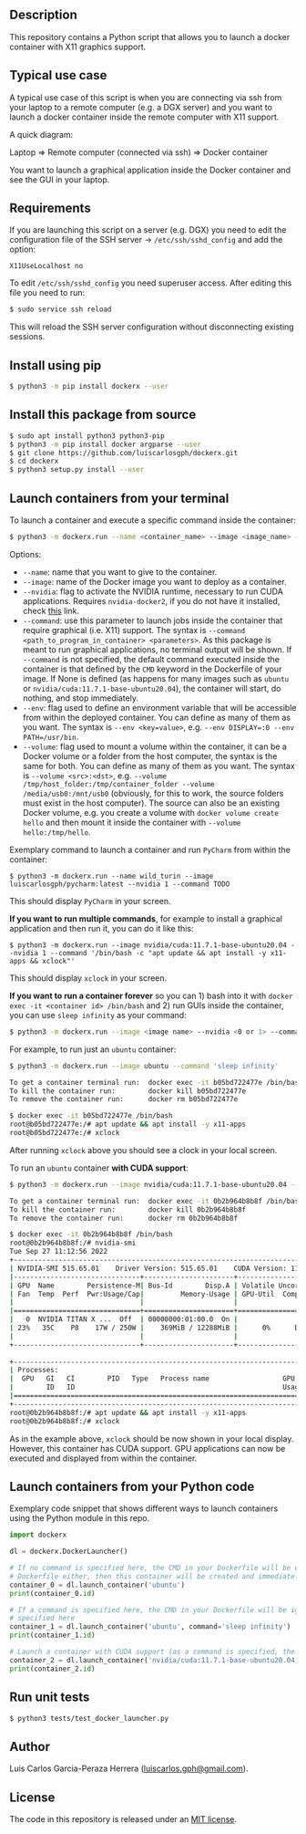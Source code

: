 Description
-----------
This repository contains a Python script that allows you to launch a docker 
container with X11 graphics support. 

Typical use case
----------------
A typical use case of this script is when you are connecting via ssh from your 
laptop to a remote computer (e.g. a DGX server) and you want to launch a docker 
container inside the remote computer with X11 support. 

A quick diagram:

Laptop => Remote computer (connected via ssh) => Docker container 

You want to launch a graphical application inside the Docker container and see the GUI in your laptop.
   
Requirements
------------
If you are launching this script on a server (e.g. DGX) you need to edit the 
configuration file of the SSH server -> ```/etc/ssh/sshd_config``` and
add the option:

``` X11UseLocalhost no ```

To edit ```/etc/ssh/sshd_config``` you need superuser access. After editing 
this file you need to run:

```bash
$ sudo service ssh reload
```

This will reload the SSH server configuration without disconnecting existing 
sessions. 

Install using pip
-----------------
```bash
$ python3 -m pip install dockerx --user
```

Install this package from source
--------------------------------
```bash
$ sudo apt install python3 python3-pip
$ python3 -m pip install docker argparse --user
$ git clone https://github.com/luiscarlosgph/dockerx.git
$ cd dockerx
$ python3 setup.py install --user
```

Launch containers from your terminal
------------------------------------
To launch a container and execute a specific command inside the container:
```bash
$ python3 -m dockerx.run --name <container_name> --image <image_name> --nvidia <0_or_1> --command <command> --env <key=value> --volume <src>:<dst>
```
Options:
   * `--name`: name that you want to give to the container.
   * `--image`: name of the Docker image you want to deploy as a container.
   * `--nvidia`: flag to activate the NVIDIA runtime, necessary to run CUDA applications. Requires `nvidia-docker2`, if you do not have it installed, check [this](https://github.com/luiscarlosgph/how-to/tree/main/docker) link.
   * `--command`: use this parameter to launch jobs inside the 
container that require graphical (i.e. X11) support. The syntax is `--command <path_to_program_in_container> <parameters>`. As this package is meant to run graphical applications, no terminal output will be shown. If ```--command``` is not specified, the default command executed inside the container is that 
defined by the `CMD` keyword in the Dockerfile of your image. If None is defined (as happens for 
many images such as ```ubuntu``` or ```nvidia/cuda:11.7.1-base-ubuntu20.04```), the container will start, 
do nothing, and stop immediately. 
   * `--env`: flag used to define an environment variable that will be accessible from within the deployed container. You can define as many of them as you want. The syntax is `--env <key=value>`, e.g. `--env DISPLAY=:0 --env PATH=/usr/bin`.
   * `--volume`: flag used to mount a volume within the container, it can be a Docker volume or a folder from the host computer, the syntax is the same for both. You can define as many of them as you want. The syntax is `--volume <src>:<dst>`, e.g. `--volume /tmp/host_folder:/tmp/container_folder --volume /media/usb0:/mnt/usb0` (obviously, for this to work, the source folders must exist in the host computer). The source can also be an existing Docker volume, e.g. you create a volume with `docker volume create hello` and then mount it inside the container with `--volume hello:/tmp/hello`.

Exemplary command to launch a container and run `PyCharm` from within the container:
```
$ python3 -m dockerx.run --name wild_turin --image luiscarlosgph/pycharm:latest --nvidia 1 --command TODO
```
This should display ```PyCharm``` in your screen.

**If you want to run multiple commands**, for example to install a graphical application and then run it, you can do it like this:
```
$ python3 -m dockerx.run --image nvidia/cuda:11.7.1-base-ubuntu20.04 --nvidia 1 --command '/bin/bash -c "apt update && apt install -y x11-apps && xclock"'
```
This should display ```xclock``` in your screen.

**If you want to run a container forever** so you can 1) bash into it with ```docker exec -it <container id> /bin/bash```
and 2) run GUIs inside the container, you can use `sleep infinity` as your command:
```bash
$ python3 -m dockerx.run --image <image name> --nvidia <0 or 1> --command 'sleep infinity'
```

For example, to run just an ```ubuntu``` container:
```bash
$ python3 -m dockerx.run --image ubuntu --command 'sleep infinity'

To get a container terminal run:  docker exec -it b05bd722477e /bin/bash
To kill the container run:        docker kill b05bd722477e
To remove the container run:      docker rm b05bd722477e

$ docker exec -it b05bd722477e /bin/bash
root@b05bd722477e:/# apt update && apt install -y x11-apps
root@b05bd722477e:/# xclock
```
After running ```xclock``` above you should see a clock in your local screen.

To run an ```ubuntu``` container **with CUDA support**:

```bash
$ python3 -m dockerx.run --image nvidia/cuda:11.7.1-base-ubuntu20.04 --nvidia 1 --command 'sleep infinity'

To get a container terminal run:  docker exec -it 0b2b964b8b8f /bin/bash
To kill the container run:        docker kill 0b2b964b8b8f
To remove the container run:      docker rm 0b2b964b8b8f

$ docker exec -it 0b2b964b8b8f /bin/bash
root@0b2b964b8b8f:/# nvidia-smi
Tue Sep 27 11:12:56 2022
+-----------------------------------------------------------------------------+
| NVIDIA-SMI 515.65.01    Driver Version: 515.65.01    CUDA Version: 11.7     |
|-------------------------------+----------------------+----------------------+
| GPU  Name        Persistence-M| Bus-Id        Disp.A | Volatile Uncorr. ECC |
| Fan  Temp  Perf  Pwr:Usage/Cap|         Memory-Usage | GPU-Util  Compute M. |
|                               |                      |               MIG M. |
|===============================+======================+======================|
|   0  NVIDIA TITAN X ...  Off  | 00000000:01:00.0  On |                  N/A |
| 23%   35C    P8    17W / 250W |    369MiB / 12288MiB |      0%      Default |
|                               |                      |                  N/A |
+-------------------------------+----------------------+----------------------+
                                                                               
+-----------------------------------------------------------------------------+
| Processes:                                                                  |
|  GPU   GI   CI        PID   Type   Process name                  GPU Memory |
|        ID   ID                                                   Usage      |
|=============================================================================|
+-----------------------------------------------------------------------------+
root@0b2b964b8b8f:/# apt update && apt install -y x11-apps
root@0b2b964b8b8f:/# xclock
```

As in the example above, ```xclock``` should be now shown in your local display.
However, this container has CUDA support. GPU applications can now be executed
and displayed from within the container.

Launch containers from your Python code
---------------------------------------
Exemplary code snippet that shows different ways to launch containers using the 
Python module in this repo. 

```python
import dockerx

dl = dockerx.DockerLauncher()

# If no command is specified here, the CMD in your Dockerfile will be executed, if there is no CMD in your 
# Dockerfile either, then this container will be created and immediately destroyed
container_0 = dl.launch_container('ubuntu')
print(container_0.id)

# If a command is specified here, the CMD in your Dockerfile will be ignored and overridden by the command 
# specified here
container_1 = dl.launch_container('ubuntu', command='sleep infinity')
print(container_1.id)

# Launch a container with CUDA support (as a command is specified, the CMD in your Dockerfile will be ignored)
container_2 = dl.launch_container('nvidia/cuda:11.7.1-base-ubuntu20.04', command='sleep infinity', nvidia_runtime=True)
print(container_2.id)
```

Run unit tests
--------------
```bash
$ python3 tests/test_docker_launcher.py
```

Author
------

Luis Carlos Garcia-Peraza Herrera (luiscarlos.gph@gmail.com).


License
-------
The code in this repository is released under an [MIT license](https://github.com/luiscarlosgph/docker-with-graphics/blob/main/LICENSE).
